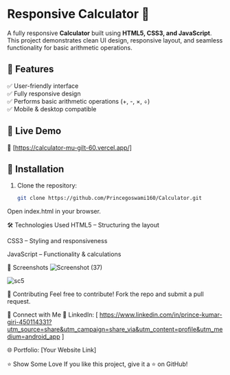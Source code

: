 # Responsive Calculator 🔢  

A fully responsive **Calculator** built using **HTML5, CSS3, and JavaScript**. This project demonstrates clean UI design, responsive layout, and seamless functionality for basic arithmetic operations.  

## 🚀 Features  
✅ User-friendly interface  
✅ Fully responsive design  
✅ Performs basic arithmetic operations (+, -, ×, ÷)  
✅ Mobile & desktop compatible  

## 🎥 Live Demo  
🔗 [https://calculator-mu-gilt-60.vercel.app/]  

## 📂 Installation  
1. Clone the repository:  
   ```bash
   git clone https://github.com/Princegoswami160/Calculator.git
Open index.html in your browser.

🛠️ Technologies Used
HTML5 – Structuring the layout

CSS3 – Styling and responsiveness

JavaScript – Functionality & calculations

📌 Screenshots
![Screenshot (37)](https://github.com/user-attachments/assets/8b6ada82-ea58-45a7-aa9d-e3cd97c884ac)

![sc5](https://github.com/user-attachments/assets/1002421f-f878-4fcb-aa64-ffbf4319171e)


🤝 Contributing
Feel free to contribute! Fork the repo and submit a pull request.

📩 Connect with Me
💼 LinkedIn: [ https://www.linkedin.com/in/prince-kumar-giri-450114331?utm_source=share&utm_campaign=share_via&utm_content=profile&utm_medium=android_app ]

🌐 Portfolio: [Your Website Link]

⭐ Show Some Love
If you like this project, give it a ⭐ on GitHub!
